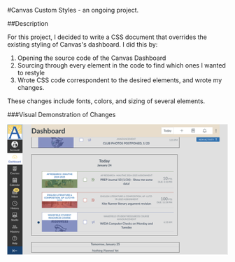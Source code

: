 #Canvas Custom Styles - an ongoing project.

##Description

For this project, I decided to write a CSS document that overrides the existing styling of Canvas's dashboard. I did this by:

1. Opening the source code of the Canvas Dashboard
2. Sourcing through every element in the code to find which ones I wanted to restyle
3. Wrote CSS code correspondent to the desired elements, and wrote my changes.

These changes include fonts, colors, and sizing of several elements.

###Visual Demonstration of Changes

![Custom Canvas Styles](new_canvas.png)
